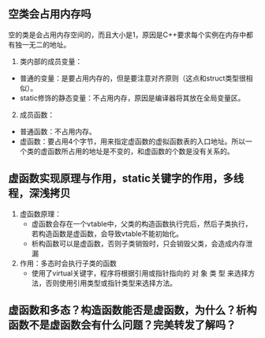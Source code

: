 ## 空类会占用内存吗
空的类是会占用内存空间的，而且大小是1，原因是C++要求每个实例在内存中都有独一无二的地址。
1. 类内部的成员变量：
+ 普通的变量：是要占用内存的，但是要注意对齐原则（这点和struct类型很相似）。
+ static修饰的静态变量：不占用内存，原因是编译器将其放在全局变量区。
2. 成员函数：
+ 普通函数：不占用内存。
+ 虚函数：要占用4个字节，用来指定虚函数的虚拟函数表的入口地址。所以一个类的虚函数所占用的地址是不变的，和虚函数的个数是没有关系的。

## 虚函数实现原理与作用，static关键字的作用，多线程，深浅拷贝
1. 虚函数原理：
    + 虚函数会存在一个vtable中，父类的构造函数执行完后，然后子类执行，若构造函数是虚函数，会导致vtable不能初始化。
    + 析构函数可以是虚函数，否则子类销毁时，只会销毁父类，会造成内存泄漏
2. 作用：多态时会执行子类的函数
    + 使用了virtual关键字，程序将根据引用或指针指向的 对 象 类 型 来选择方法，否则使用引用类型或指针类型来选择方法。


## 虚函数和多态？构造函数能否是虚函数，为什么？析构函数不是虚函数会有什么问题？完美转发了解吗？
